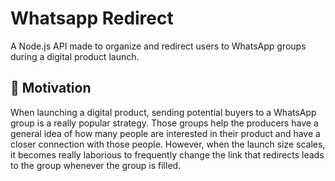 # Whatsapp Redirect
A Node.js API made to organize and redirect users to WhatsApp groups during a digital product launch.

## 🤔 Motivation
When launching a digital product, sending potential buyers to a WhatsApp group is a really popular strategy. Those groups help the producers have a general idea of how many people are interested in their product and have a closer connection with those people. However, when the launch size scales, it becomes really laborious to frequently change the link that redirects leads to the group whenever the group is filled.